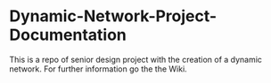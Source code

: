 # Dynamic-Network-Project-Documentation
This is a repo of senior design project with the creation of a dynamic network.
For further information go the the Wiki.
